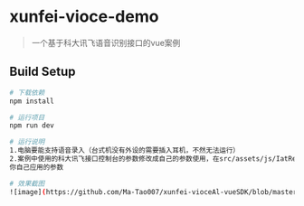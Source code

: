 # xunfei-vioce-demo

> 一个基于科大讯飞语音识别接口的vue案例

## Build Setup

``` bash
# 下载依赖
npm install

# 运行项目
npm run dev

# 运行说明
1.电脑要能支持语音录入（台式机没有外设的需要插入耳机，不然无法运行）
2.案例中使用的科大讯飞接口控制台的参数修改成自己的参数使用，在src/assets/js/IatRecorder.js中的前三个参数设置为对应
你自己应用的参数

# 效果截图
![image](https://github.com/Ma-Tao007/xunfei-vioceAl-vueSDK/blob/master/static/image/run.png)
